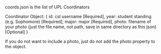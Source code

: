 coords.json is the list of UPL Coordinators

Coordinator Object: 
{
    id: csl username [Required],
    year: student standing (e.g. Sophomore) [Required],
    major: major [Required],
    photo: filename of your photo (just the file name, not path, save in same
           directory as this json) [Optional]
}

If you do not want to include a photo, just do not add the photo property to
the object.
